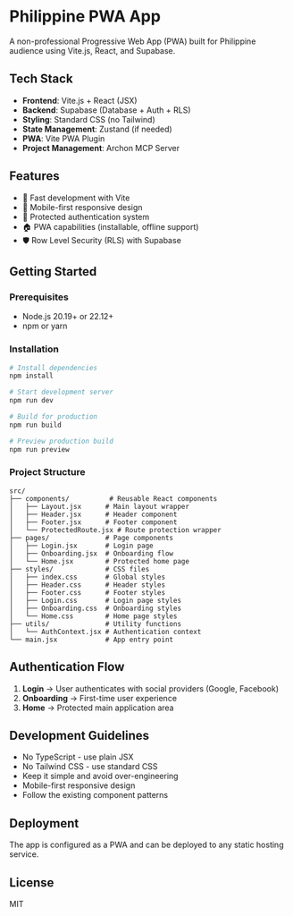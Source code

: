 # Philippine PWA App

A non-professional Progressive Web App (PWA) built for Philippine audience using Vite.js, React, and Supabase.

## Tech Stack

- **Frontend**: Vite.js + React (JSX)
- **Backend**: Supabase (Database + Auth + RLS)
- **Styling**: Standard CSS (no Tailwind)
- **State Management**: Zustand (if needed)
- **PWA**: Vite PWA Plugin
- **Project Management**: Archon MCP Server

## Features

- 🚀 Fast development with Vite
- 📱 Mobile-first responsive design
- 🔐 Protected authentication system
- 🏠 PWA capabilities (installable, offline support)
- 🛡️ Row Level Security (RLS) with Supabase

## Getting Started

### Prerequisites

- Node.js 20.19+ or 22.12+
- npm or yarn

### Installation

```bash
# Install dependencies
npm install

# Start development server
npm run dev

# Build for production
npm run build

# Preview production build
npm run preview
```

### Project Structure

```
src/
├── components/          # Reusable React components
│   ├── Layout.jsx      # Main layout wrapper
│   ├── Header.jsx      # Header component
│   ├── Footer.jsx      # Footer component
│   └── ProtectedRoute.jsx # Route protection wrapper
├── pages/              # Page components
│   ├── Login.jsx       # Login page
│   ├── Onboarding.jsx  # Onboarding flow
│   └── Home.jsx        # Protected home page
├── styles/             # CSS files
│   ├── index.css       # Global styles
│   ├── Header.css      # Header styles
│   ├── Footer.css      # Footer styles
│   ├── Login.css       # Login page styles
│   ├── Onboarding.css  # Onboarding styles
│   └── Home.css        # Home page styles
├── utils/              # Utility functions
│   └── AuthContext.jsx # Authentication context
└── main.jsx            # App entry point
```

## Authentication Flow

1. **Login** → User authenticates with social providers (Google, Facebook)
2. **Onboarding** → First-time user experience
3. **Home** → Protected main application area

## Development Guidelines

- No TypeScript - use plain JSX
- No Tailwind CSS - use standard CSS
- Keep it simple and avoid over-engineering
- Mobile-first responsive design
- Follow the existing component patterns

## Deployment

The app is configured as a PWA and can be deployed to any static hosting service.

## License

MIT